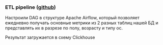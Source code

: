 ### ETL pipeline (__[github](https://github.com/Darinchi/Data_Analyst_Simulator/blob/main/4_etl_pipeline/ETL_pipline.ipynb)__)

Настроили DAG в структуре Apache Airflow, который позволяет ежедневно получать основные метрики из 2 разных таблиц нашей БД и представлять их в разрезе по полу, возрасту и типу ос.

Результат загружается в схему Clickhouse
